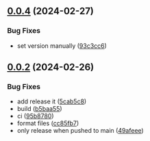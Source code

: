 

## [0.0.4](https://github.com/cre8/sd-jwt-veramo/compare/v0.0.2...v0.0.4) (2024-02-27)


### Bug Fixes

* set version manually ([93c3cc6](https://github.com/cre8/sd-jwt-veramo/commit/93c3cc6e8260ca1c79dfc0da8d0c7fc7a0221b98))

## [0.0.2](https://github.com/cre8/sd-jwt-veramo/compare/v0.0.1...v0.0.2) (2024-02-26)


### Bug Fixes

* add release it ([5cab5c8](https://github.com/cre8/sd-jwt-veramo/commit/5cab5c8eb6d872f04c2564c6a8e7ccd435433ad0))
* build ([b5baa55](https://github.com/cre8/sd-jwt-veramo/commit/b5baa55a1f8350967221d7607b6ec673fc9a4f38))
* ci ([95b8780](https://github.com/cre8/sd-jwt-veramo/commit/95b8780362ff3a453c1af9f319ceae773cae6591))
* format files ([cc85fb7](https://github.com/cre8/sd-jwt-veramo/commit/cc85fb7dfdb0ead23b232d30a19c4d9b89ad618c))
* only release when pushed to main ([49afeee](https://github.com/cre8/sd-jwt-veramo/commit/49afeeec72cb29123fdd0ea8b581c46b154fe569))
